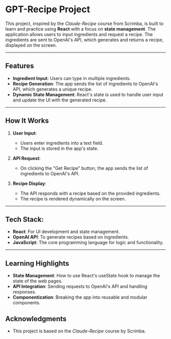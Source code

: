 # GPT-Recipe Project

This project, inspired by the *Claude-Recipe* course from Scrimba, is built to learn and practice using **React** with a focus on **state management**. The application allows users to input ingredients and request a recipe. The ingredients are sent to OpenAI's API, which generates and returns a recipe, displayed on the screen.

---

## **Features**

- **Ingredient Input**: Users can type in multiple ingredients.
- **Recipe Generation**: The app sends the list of ingredients to OpenAI's API, which generates a unique recipe.
- **Dynamic State Management**: React's state is used to handle user input and update the UI with the generated recipe.

---

## **How It Works**

1. **User Input**:
   - Users enter ingredients into a text field.
   - The input is stored in the app's state.

2. **API Request**:
   - On clicking the "Get Recipe" button, the app sends the list of ingredients to OpenAI's API.

3. **Recipe Display**:
   - The API responds with a recipe based on the provided ingredients.
   - The recipe is rendered dynamically on the screen.

---

## **Tech Stack**:
   - **React**: For UI development and state management.
   - **OpenAI API**: To generate recipes based on ingredients.
   - **JavaScript**: The core programming language for logic and functionality.

---

## **Learning Highlights**
   - **State Management**: How to use React's useState hook to manage the state of the web pages.
   - **API Integration**: Sending requests to OpenAI's API and handling responses.
   - **Componentization**: Breaking the app into reusable and modular components.


## **Acknowledgments**
   - This project is based on the *Claude-Recipe* course by Scrimba.